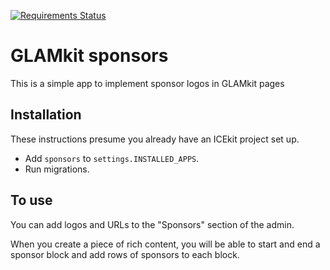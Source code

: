 [![Requirements Status](https://img.shields.io/requires/github/ic-labs/glamkit-sponsors.svg)](https://requires.io/github/ic-labs/glamkit-sponsors/requirements/)

# GLAMkit sponsors

This is a simple app to implement sponsor logos in GLAMkit pages

## Installation

These instructions presume you already have an ICEkit project set up.

* Add `sponsors` to `settings.INSTALLED_APPS`.
* Run migrations.

## To use

You can add logos and URLs to the "Sponsors" section of the admin.

When you create a piece of rich content, you will be able to start and end a
sponsor block and add rows of sponsors to each block.
